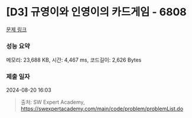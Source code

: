 # [D3] 규영이와 인영이의 카드게임 - 6808 

[문제 링크](https://swexpertacademy.com/main/code/problem/problemDetail.do?contestProbId=AWgv9va6HnkDFAW0) 

### 성능 요약

메모리: 23,688 KB, 시간: 4,467 ms, 코드길이: 2,626 Bytes

### 제출 일자

2024-08-20 16:03



> 출처: SW Expert Academy, https://swexpertacademy.com/main/code/problem/problemList.do